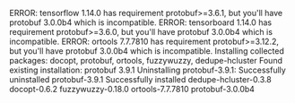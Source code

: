 ERROR: tensorflow 1.14.0 has requirement protobuf>=3.6.1, but you'll have protobuf 3.0.0b4 which is incompatible.
ERROR: tensorboard 1.14.0 has requirement protobuf>=3.6.0, but you'll have protobuf 3.0.0b4 which is incompatible.
ERROR: ortools 7.7.7810 has requirement protobuf>=3.12.2, but you'll have protobuf 3.0.0b4 which is incompatible.
Installing collected packages: docopt, protobuf, ortools, fuzzywuzzy, dedupe-hcluster
  Found existing installation: protobuf 3.9.1
    Uninstalling protobuf-3.9.1:
      Successfully uninstalled protobuf-3.9.1
Successfully installed dedupe-hcluster-0.3.8 docopt-0.6.2 fuzzywuzzy-0.18.0 ortools-7.7.7810 protobuf-3.0.0b4
